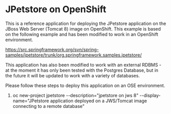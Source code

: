 # JPetstore on OpenShift

This is a reference application for deploying the JPetstore application on the JBoss Web Server (Tomcat 8) image on OpenShift. This example is based on the following example and has been modified to work in an OpenShift environment.

https://src.springframework.org/svn/spring-samples/jpetstore/trunk/org.springframework.samples.jpetstore/

This application has also been modified to work with an external RDBMS - at the moment it has only been tested with the Postgres Database, but in the future it will be updated to work with a variety of databases. 

Please follow these steps to deploy this application on an OSE environment.

1. oc new-project jpetstore --description="jpetstore on jws 8" --display-name="JPetstore application deployed on a JWS/Tomcat image connecting to a remote database" 


